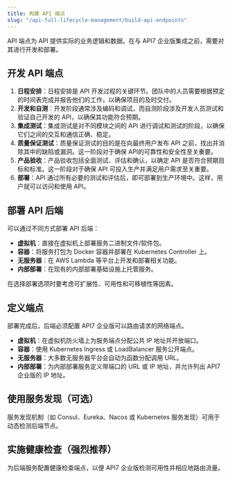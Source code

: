 ```yaml
---
title: 构建 API 端点
slug: "/api-full-lifecycle-management/build-api-endpoints"
---
```


API 端点为 API 提供实际的业务逻辑和数据。在与 API7 企业版集成之前，需要对其进行开发和部署。

## 开发 API 端点

1. **日程安排**：日程安排是 API 开发过程的关键环节。团队中的人员需要根据预定的时间表完成并报告他们的工作，以确保项目的及时交付。
2. **开发和自测**：开发阶段通常涉及编码和调试，而自测阶段涉及开发人员测试和验证自己开发的 API，以确保其功能符合预期。
3. **集成测试**：集成测试是对不同模块之间的 API 进行调试和测试的阶段，以确保它们之间的交互和通信正确、稳定。
4. **质量保证测试**：质量保证测试的目的是在向最终用户发布 API 之前，找出并消除其中的缺陷或漏洞。这一阶段对于确保 API的可靠性和安全性至关重要。
5. **产品验收**：产品验收包括全面测试、评估和确认，以确定 API 是否符合预期目标和标准。这一阶段对于确保 API 可投入生产并满足用户需求至关重要。
6. **部署**：API 通过所有必要的测试和评估后，即可部署到生产环境中。这样，用户就可以访问和使用 API。

## 部署 API 后端

可以通过不同方式部署 API 后端：

- **虚拟机**：直接在虚拟机上部署服务二进制文件/软件包。
- **容器**：将服务打包为 Docker 容器并部署在 Kubernetes Controller 上。
- **无服务器**：在 AWS Lambda 等平台上开发和部署相关功能。
- **内部部署**：在现有的内部部署基础设施上托管服务。

在选择部署选项时要考虑可扩展性、可用性和可移植性等因素。

## 定义端点

部署完成后，后端必须配置 API7 企业版可以路由请求的网络端点。

- **虚拟机**：在虚拟机防火墙上为服务端点分配公共 IP 地址并开放端口。
- **容器**：使用 Kubernetes Ingress 或 LoadBalancer 服务公开端点。
- **无服务器**：大多数无服务器平台会自动为函数分配调用 URL。
- **内部部署**：为内部部署服务定义带端口的 URL 或 IP 地址，并允许列出 API7 企业版的 IP 地址。

## 使用服务发现（可选）

服务发现机制（如 Consul、Eureka、Nacos 或 Kubernetes 服务发现）可用于动态检测后端节点。

## 实施健康检查（强烈推荐）

为后端服务配置健康检查端点，以便 API7 企业版检测可用性并相应地路由流量。